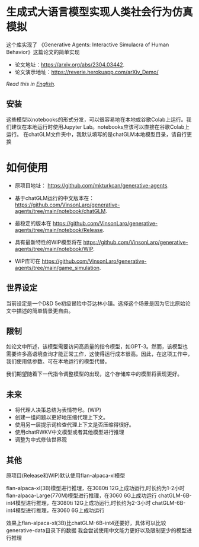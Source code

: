 # 生成式大语言模型实现人类社会行为仿真模拟

这个库实现了 《Generative Agents: Interactive Simulacra of Human Behavior》这篇论文的简单实现

* 论文地址：https://arxiv.org/abs/2304.03442.
* 论文演示地址：https://reverie.herokuapp.com/arXiv_Demo/

*Read this in [English](README_en.md).*

## 安装

这些模型以notebooks的形式分发，可以很容易地在本地或谷歌Colab上运行。我们建议在本地运行时使用Jupyter Lab。notebooks应该可以直接在谷歌Colab上运行。
在chatGLM文件夹中，我默认填写的是chatGLM本地模型目录，请自行更换

# 如何使用

* 原项目地址： https://github.com/mkturkcan/generative-agents.

* 基于chatGLM运行的中文版本在： https://github.com/VinsonLaro/generative-agents/tree/main/notebook/chatGLM.
* 最稳定的版本在 https://github.com/VinsonLaro/generative-agents/tree/main/notebook/Release.
* 具有最新特性的WIP模型将在 https://github.com/VinsonLaro/generative-agents/tree/main/notebook/WIP.
* WIP库可在 https://github.com/VinsonLaro/generative-agents/tree/main/game_simulation.

## 世界设定

当前设定是一个D&D 5e初级冒险中芬达林小镇。选择这个场景是因为它比原始论文中描述的简单情景更自由。

## 限制

如论文中所述，该模型需要访问高质量的指令模型，如GPT-3。然而，该模型也需要许多高语境查询才能正常工作，这使得运行成本很高。因此，在这项工作中，我们使用低参数、可在本地运行的模型代替。

我们期望随着下一代指令调整模型的出现，这个存储库中的模型将表现更好。

## 未来

* 将代理人决策总结为表情符号。(WIP)
* 创建一组问题以更好地压缩代理上下文。
* 使用另一层提示词检查代理上下文是否压缩得很好。
* 使用chatRWKV中文模型或者其他模型进行推理
* 调整为中式修仙世界观

## 其他

原项目(Release和WIP)默认使用flan-alpaca-xl模型

flan-alpaca-xl(3B)模型进行推理，在3080ti 12G上成功运行,时长约为1-2小时
flan-alpaca-Large(770M)模型进行推理，在3060 6G上成功运行
chatGLM-6B-int4模型进行推理，在3080ti 12G上成功运行,时长约为2-3小时
chatGLM-6B-int4模型进行推理，在3060 6G上成功运行

效果上flan-alpaca-xl(3B)比chatGLM-6B-int4还要好，具体可以比较generative-data目录下的数据
我会尝试使用中文能力更好以及限制更少的模型进行推理